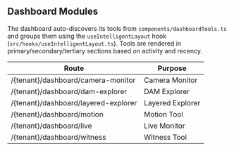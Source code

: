 ## Dashboard Modules

The dashboard auto-discovers its tools from `components/dashboardTools.ts` and
groups them using the `useIntelligentLayout` hook (`src/hooks/useIntelligentLayout.ts`).
Tools are rendered in primary/secondary/tertiary sections based on activity and recency.

| Route                           | Purpose            |
|---------------------------------|--------------------|
| /{tenant}/dashboard/camera-monitor       | Camera Monitor     |
| /{tenant}/dashboard/dam-explorer         | DAM Explorer       |
| /{tenant}/dashboard/layered-explorer     | Layered Explorer   |
| /{tenant}/dashboard/motion               | Motion Tool        |
| /{tenant}/dashboard/live                 | Live Monitor       |
| /{tenant}/dashboard/witness              | Witness Tool       |

